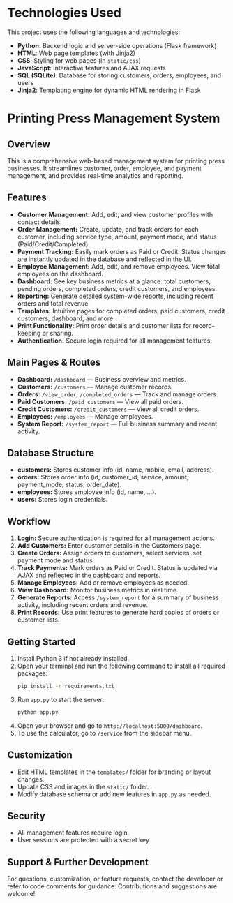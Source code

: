 #
# Technologies Used

This project uses the following languages and technologies:

- **Python**: Backend logic and server-side operations (Flask framework)
- **HTML**: Web page templates (with Jinja2)
- **CSS**: Styling for web pages (in `static/css`)
- **JavaScript**: Interactive features and AJAX requests
- **SQL (SQLite)**: Database for storing customers, orders, employees, and users
- **Jinja2**: Templating engine for dynamic HTML rendering in Flask


# Printing Press Management System

## Overview
This is a comprehensive web-based management system for printing press businesses. It streamlines customer, order, employee, and payment management, and provides real-time analytics and reporting.

## Features
- **Customer Management:** Add, edit, and view customer profiles with contact details.
- **Order Management:** Create, update, and track orders for each customer, including service type, amount, payment mode, and status (Paid/Credit/Completed).
- **Payment Tracking:** Easily mark orders as Paid or Credit. Status changes are instantly updated in the database and reflected in the UI.
- **Employee Management:** Add, edit, and remove employees. View total employees on the dashboard.
- **Dashboard:** See key business metrics at a glance: total customers, pending orders, completed orders, credit customers, and employees.
- **Reporting:** Generate detailed system-wide reports, including recent orders and total revenue.
- **Templates:** Intuitive pages for completed orders, paid customers, credit customers, dashboard, and more.
- **Print Functionality:** Print order details and customer lists for record-keeping or sharing.
- **Authentication:** Secure login required for all management features.

## Main Pages & Routes
- **Dashboard:** `/dashboard` — Business overview and metrics.
- **Customers:** `/customers` — Manage customer records.
- **Orders:** `/view_order`, `/completed_orders` — Track and manage orders.
- **Paid Customers:** `/paid_customers` — View all paid orders.
- **Credit Customers:** `/credit_customers` — View all credit orders.
- **Employees:** `/employees` — Manage employees.
- **System Report:** `/system_report` — Full business summary and recent activity.

## Database Structure
- **customers:** Stores customer info (id, name, mobile, email, address).
- **orders:** Stores order info (id, customer_id, service, amount, payment_mode, status, order_date).
- **employees:** Stores employee info (id, name, ...).
- **users:** Stores login credentials.

## Workflow
1. **Login:** Secure authentication is required for all management actions.
2. **Add Customers:** Enter customer details in the Customers page.
3. **Create Orders:** Assign orders to customers, select services, set payment mode and status.
4. **Track Payments:** Mark orders as Paid or Credit. Status is updated via AJAX and reflected in the dashboard and reports.
5. **Manage Employees:** Add or remove employees as needed.
6. **View Dashboard:** Monitor business metrics in real time.
7. **Generate Reports:** Access `/system_report` for a summary of business activity, including recent orders and revenue.
8. **Print Records:** Use print features to generate hard copies of orders or customer lists.

## Getting Started
1. Install Python 3 if not already installed.
2. Open your terminal and run the following command to install all required packages:
	```sh
	pip install -r requirements.txt
	```
3. Run `app.py` to start the server:
	```sh
	python app.py
	```
4. Open your browser and go to `http://localhost:5000/dashboard`.
4. To use the calculator, go to `/service` from the sidebar menu.

## Customization
- Edit HTML templates in the `templates/` folder for branding or layout changes.
- Update CSS and images in the `static/` folder.
- Modify database schema or add new features in `app.py` as needed.

## Security
- All management features require login.
- User sessions are protected with a secret key.

## Support & Further Development
For questions, customization, or feature requests, contact the developer or refer to code comments for guidance. Contributions and suggestions are welcome!
